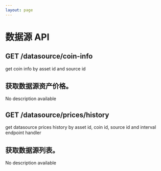 ```yaml
---
layout: page
---
```


# 数据源 API

<GlobalAuth />

## GET /datasource/coin-info
get coin info by asset id and source id

<InteractiveDatasourceAPIEndpoint1 />

## 获取数据源资产价格。
No description available

<InteractiveDatasourceAPIEndpoint2 />

## GET /datasource/prices/history
get datasource prices history by asset id, coin id, source id and interval endpoint handler

<InteractiveDatasourceAPIEndpoint3 />

## 获取数据源列表。
No description available

<InteractiveDatasourceAPIEndpoint4 />

<script setup>
import InteractiveDatasourceAPIEndpoint1 from '../../.vitepress/theme/components/InteractiveDatasourceAPIEndpoint1.vue'
import InteractiveDatasourceAPIEndpoint2 from '../../.vitepress/theme/components/InteractiveDatasourceAPIEndpoint2.vue'
import InteractiveDatasourceAPIEndpoint3 from '../../.vitepress/theme/components/InteractiveDatasourceAPIEndpoint3.vue'
import InteractiveDatasourceAPIEndpoint4 from '../../.vitepress/theme/components/InteractiveDatasourceAPIEndpoint4.vue'
import GlobalAuth from '../../.vitepress/theme/components/GlobalAuth.vue'
import SimpleOutline from '../../.vitepress/theme/components/SimpleOutline.vue'
</script>

<SimpleOutline :items="[
  { text: 'GET /datasource/coin-info', anchor: '#get-datasourcecoininfo' },
  { text: 'Get datasource assets price.', anchor: '#get-datasource-assets-price' },
  { text: 'GET /datasource/prices/history', anchor: '#get-datasourcepriceshistory' },
  { text: 'Get datasource list.', anchor: '#get-datasource-list' }
]" />
